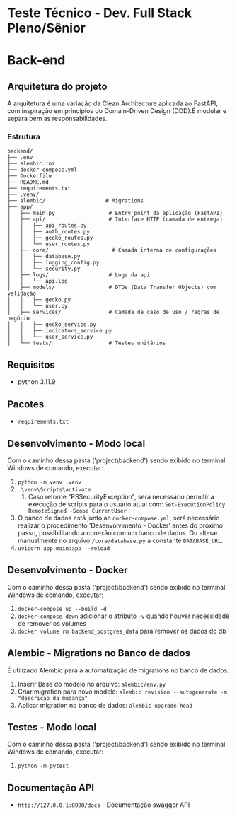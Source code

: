 # Teste Técnico - Dev. Full Stack Pleno/Sênior


# Back-end
## Arquitetura do projeto
A arquitetura é uma variação da Clean Architecture aplicada ao FastAPI, com inspiração em princípios do Domain-Driven Design (DDD).É modular e separa bem as responsabilidades.

### Estrutura
```
backend/
├── .env
├── alembic.ini
├── docker-compose.yml
├── Dockerfile
├── README.md
├── requirements.txt
├── .venv/
├── alembic/                   # Migrations
├── app/
│   ├── main.py                 # Entry point da aplicação (FastAPI)
│   ├── api/                    # Interface HTTP (camada de entrega)
│   │   ├── api_routes.py
│   │   ├── auth_routes.py
│   │   ├── gecko_routes.py
│   │   └── user_routes.py
│   ├── core/                    # Camada interna de configurações
│   │   ├── database.py
│   │   ├── logging_config.py
│   │   └── security.py
│   ├── logs/                   # Logs da api
│   │   └── api.log
│   ├── models/                 # DTOs (Data Transfer Objects) com validação
│   │   ├── gecko.py
│   │   └── user.py
│   ├── services/               # Camada de caso de uso / regras de negócio
│   │   ├── gecko_service.py
│   │   ├── indicators_service.py
│   │   └── user_service.py
│   └── tests/                  # Testes unitários

```

## Requisitos
- python 3.11.9

## Pacotes
- ``requirements.txt``


## Desenvolvimento - Modo local
Com o caminho dessa pasta ('project\backend\') sendo exibido no terminal Windows de comando, executar:
1. ``python -m venv .venv``
2. ``.\venv\Scripts\activate``
    1. Caso retorne "PSSecurityException", será necessário permitir a execução de scripts para o usuário atual com: ``Set-ExecutionPolicy RemoteSigned -Scope CurrentUser``
3. O banco de dados está junto ao ``docker-compose.yml``, será necessário realizar o procedimento 'Desenvolvimento - Docker' antes do próximo passo, possibilitando a conexão com um banco de dados. Ou alterar manualmente no arquivo ``/core/database.py`` a constante ``DATABASE_URL``.
4. ``uvicorn app.main:app --reload``

## Desenvolvimento - Docker
Com o caminho dessa pasta ('project\backend\') sendo exibido no terminal Windows de comando, executar:
1. ``docker-compose up --build -d``
2. ``docker-compose down`` adicionar o atributo ``-v`` quando houver necessidade de remover os volumes
3. ``docker volume rm backend_postgres_data`` para remover os dados do db

## Alembic - Migrations no Banco de dados
É utilizado Alembic para a automatização de migrations no banco de dados.
1. Inserir Base do modelo no arquivo: ``alembic/env.py``
2. Criar migration para novo modelo: ``alembic revision --autogenerate -m "descrição da mudança"``
3. Aplicar migration no banco de dados: ``alembic upgrade head``

## Testes - Modo local
Com o caminho dessa pasta ('project\backend\') sendo exibido no terminal Windows de comando, executar:
1. ``python -m pytest``

## Documentação API

- ``http://127.0.0.1:8000/docs`` - Documentação swagger API